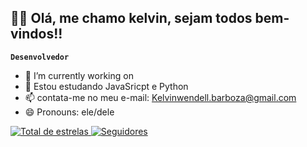 ## 🤖👾 Olá, me chamo kelvin, sejam todos bem-vindos!!

  **`Desenvolvedor`**

- 🔭 I’m currently working on 
- 🌱 Estou estudando JavaSricpt e Python
- 📫 contata-me no meu e-mail: Kelvinwendell.barboza@gmail.com
- 😄 Pronouns: ele/dele

 <a href="https://github.com/Kelvinwendell?tab=repositories&sort=stargazers">
        <img 
            alt="Total de estrelas" 
            title="Total de estrelas GitHub" 
            src="https://custom-icon-badges.demolab.com/github/stars/Larissakich?color=55960c&style=for-the-badge&labelColor=488207&logo=star&label=estrelas"
        />
    </a>
    <a href="https://github.com/Larissakich?tab=followers">
        <img 
            alt="Seguidores" 
            title="Me siga no GitHub" 
            src="https://custom-icon-badges.demolab.com/github/followers/Larissakich?color=236ad3&labelColor=1155ba&style=for-the-badge&logo=github&label=Seguidores&logoColor=white"
        />
    </a>
</p>

